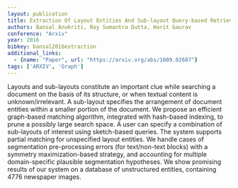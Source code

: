 ```yaml
---
layout: publication
title: Extraction Of Layout Entities And Sub-layout Query-based Retrieval Of Document Images
authors: Bansal Anukriti, Roy Sumantra Dutta, Harit Gaurav
conference: "Arxiv"
year: 2016
bibkey: bansal2016extraction
additional_links:
  - {name: "Paper", url: "https://arxiv.org/abs/1609.02687"}
tags: ['ARXIV', 'Graph']
---
```

<p>Layouts and sub-layouts constitute an important clue while searching
a document on the basis of its structure, or when textual content is
unknown/irrelevant. A sub-layout specifies the arrangement of document
entities within a smaller portion of the document. We propose an
efficient graph-based matching algorithm, integrated with hash-based
indexing, to prune a possibly large search space. A user can specify a
combination of sub-layouts of interest using sketch-based queries. The
system supports partial matching for unspecified layout entities. We
handle cases of segmentation pre-processing errors (for text/non-text
blocks) with a symmetry maximization-based strategy, and accounting for
multiple domain-specific plausible segmentation hypotheses. We show
promising results of our system on a database of unstructured entities,
containing 4776 newspaper images.</p>
